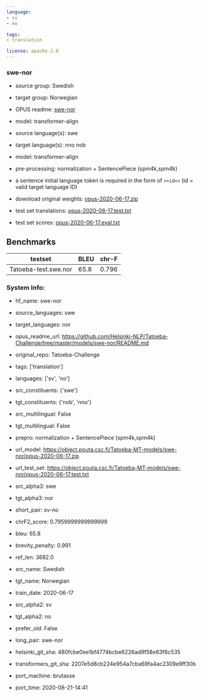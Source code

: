 ```yaml
---
language: 
- sv
- no

tags:
- translation

license: apache-2.0
---
```


### swe-nor

* source group: Swedish 
* target group: Norwegian 
*  OPUS readme: [swe-nor](https://github.com/Helsinki-NLP/Tatoeba-Challenge/tree/master/models/swe-nor/README.md)

*  model: transformer-align
* source language(s): swe
* target language(s): nno nob
* model: transformer-align
* pre-processing: normalization + SentencePiece (spm4k,spm4k)
* a sentence initial language token is required in the form of `>>id<<` (id = valid target language ID)
* download original weights: [opus-2020-06-17.zip](https://object.pouta.csc.fi/Tatoeba-MT-models/swe-nor/opus-2020-06-17.zip)
* test set translations: [opus-2020-06-17.test.txt](https://object.pouta.csc.fi/Tatoeba-MT-models/swe-nor/opus-2020-06-17.test.txt)
* test set scores: [opus-2020-06-17.eval.txt](https://object.pouta.csc.fi/Tatoeba-MT-models/swe-nor/opus-2020-06-17.eval.txt)

## Benchmarks

| testset               | BLEU  | chr-F |
|-----------------------|-------|-------|
| Tatoeba-test.swe.nor 	| 65.8 	| 0.796 |


### System Info: 
- hf_name: swe-nor

- source_languages: swe

- target_languages: nor

- opus_readme_url: https://github.com/Helsinki-NLP/Tatoeba-Challenge/tree/master/models/swe-nor/README.md

- original_repo: Tatoeba-Challenge

- tags: ['translation']

- languages: ['sv', 'no']

- src_constituents: {'swe'}

- tgt_constituents: {'nob', 'nno'}

- src_multilingual: False

- tgt_multilingual: False

- prepro:  normalization + SentencePiece (spm4k,spm4k)

- url_model: https://object.pouta.csc.fi/Tatoeba-MT-models/swe-nor/opus-2020-06-17.zip

- url_test_set: https://object.pouta.csc.fi/Tatoeba-MT-models/swe-nor/opus-2020-06-17.test.txt

- src_alpha3: swe

- tgt_alpha3: nor

- short_pair: sv-no

- chrF2_score: 0.7959999999999999

- bleu: 65.8

- brevity_penalty: 0.991

- ref_len: 3682.0

- src_name: Swedish

- tgt_name: Norwegian

- train_date: 2020-06-17

- src_alpha2: sv

- tgt_alpha2: no

- prefer_old: False

- long_pair: swe-nor

- helsinki_git_sha: 480fcbe0ee1bf4774bcbe6226ad9f58e63f6c535

- transformers_git_sha: 2207e5d8cb224e954a7cba69fa4ac2309e9ff30b

- port_machine: brutasse

- port_time: 2020-08-21-14:41